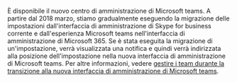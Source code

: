 È disponibile il nuovo centro di amministrazione di Microsoft teams. A partire dal 2018 marzo, stiamo gradualmente eseguendo la migrazione delle impostazioni dall'interfaccia di amministrazione di Skype for business corrente e dall'esperienza Microsoft teams nell'interfaccia di amministrazione di Microsoft 365. Se è stata eseguita la migrazione di un'impostazione, verrà visualizzata una notifica e quindi verrà indirizzata alla posizione dell'impostazione nella nuova interfaccia di amministrazione di Microsoft teams. Per altre informazioni, vedere [gestire i team durante la transizione alla nuova interfaccia di amministrazione di Microsoft teams](../manage-teams-skypeforbusiness-admin-center.md).
